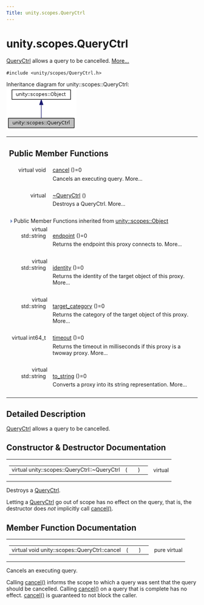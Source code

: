 ```yaml
---
Title: unity.scopes.QueryCtrl
---
```


# unity.scopes.QueryCtrl

<p><a class="el" href="index.html" title="QueryCtrl allows a query to be cancelled. ">QueryCtrl</a> allows a query to be cancelled.  
<a href="#details">More...</a></p>
<p><code>#include &lt;unity/scopes/QueryCtrl.h&gt;</code></p>
Inheritance diagram for unity::scopes::QueryCtrl:
<img src="../../../media/classunity_1_1scopes_1_1_query_ctrl__inherit__graph.png" border="0" alt="Inheritance graph"/>
<table class="memberdecls">
<tr class="heading"><td colspan="2"><h2 class="groupheader">
Public Member Functions</h2></td></tr>
<tr class="memitem:a83e309fba452407f79365ba2645f4e4d"><td class="memItemLeft" align="right" valign="top">virtual void&#160;</td><td class="memItemRight" valign="bottom"><a class="el" href="#a83e309fba452407f79365ba2645f4e4d">cancel</a> ()=0</td></tr>
<tr class="memdesc:a83e309fba452407f79365ba2645f4e4d"><td class="mdescLeft">&#160;</td><td class="mdescRight">Cancels an executing query.  More...<br /></td></tr>
<tr class="separator:a83e309fba452407f79365ba2645f4e4d"><td class="memSeparator" colspan="2">&#160;</td></tr>
<tr class="memitem:a041d668bdde675b264baf6b0c0df716b"><td class="memItemLeft" align="right" valign="top">virtual&#160;</td><td class="memItemRight" valign="bottom"><a class="el" href="#a041d668bdde675b264baf6b0c0df716b">~QueryCtrl</a> ()</td></tr>
<tr class="memdesc:a041d668bdde675b264baf6b0c0df716b"><td class="mdescLeft">&#160;</td><td class="mdescRight">Destroys a QueryCtrl.  More...<br /></td></tr>
<tr class="separator:a041d668bdde675b264baf6b0c0df716b"><td class="memSeparator" colspan="2">&#160;</td></tr>
<tr class="inherit_header pub_methods_classunity_1_1scopes_1_1_object"><td colspan="2" onclick="javascript:toggleInherit('pub_methods_classunity_1_1scopes_1_1_object')"><img src="../../../media/closed.png" alt="-"/>&#160;Public Member Functions inherited from <a class="el" href="unity.scopes.Object.md">unity::scopes::Object</a></td></tr>
<tr class="memitem:ad7618cc9d878c40b389361d4acd473ae inherit pub_methods_classunity_1_1scopes_1_1_object"><td class="memItemLeft" align="right" valign="top">virtual std::string&#160;</td><td class="memItemRight" valign="bottom"><a class="el" href="unity.scopes.Object.md#ad7618cc9d878c40b389361d4acd473ae">endpoint</a> ()=0</td></tr>
<tr class="memdesc:ad7618cc9d878c40b389361d4acd473ae inherit pub_methods_classunity_1_1scopes_1_1_object"><td class="mdescLeft">&#160;</td><td class="mdescRight">Returns the endpoint this proxy connects to.  More...<br /></td></tr>
<tr class="separator:ad7618cc9d878c40b389361d4acd473ae inherit pub_methods_classunity_1_1scopes_1_1_object"><td class="memSeparator" colspan="2">&#160;</td></tr>
<tr class="memitem:a1b55aea886f0a68cb8a578f7ee0b1cfd inherit pub_methods_classunity_1_1scopes_1_1_object"><td class="memItemLeft" align="right" valign="top">virtual std::string&#160;</td><td class="memItemRight" valign="bottom"><a class="el" href="unity.scopes.Object.md#a1b55aea886f0a68cb8a578f7ee0b1cfd">identity</a> ()=0</td></tr>
<tr class="memdesc:a1b55aea886f0a68cb8a578f7ee0b1cfd inherit pub_methods_classunity_1_1scopes_1_1_object"><td class="mdescLeft">&#160;</td><td class="mdescRight">Returns the identity of the target object of this proxy.  More...<br /></td></tr>
<tr class="separator:a1b55aea886f0a68cb8a578f7ee0b1cfd inherit pub_methods_classunity_1_1scopes_1_1_object"><td class="memSeparator" colspan="2">&#160;</td></tr>
<tr class="memitem:a40a997516629df3dacca9742dbddd6cb inherit pub_methods_classunity_1_1scopes_1_1_object"><td class="memItemLeft" align="right" valign="top">virtual std::string&#160;</td><td class="memItemRight" valign="bottom"><a class="el" href="unity.scopes.Object.md#a40a997516629df3dacca9742dbddd6cb">target_category</a> ()=0</td></tr>
<tr class="memdesc:a40a997516629df3dacca9742dbddd6cb inherit pub_methods_classunity_1_1scopes_1_1_object"><td class="mdescLeft">&#160;</td><td class="mdescRight">Returns the category of the target object of this proxy.  More...<br /></td></tr>
<tr class="separator:a40a997516629df3dacca9742dbddd6cb inherit pub_methods_classunity_1_1scopes_1_1_object"><td class="memSeparator" colspan="2">&#160;</td></tr>
<tr class="memitem:a41d9839f1e3cbcd6d8baee0736feccab inherit pub_methods_classunity_1_1scopes_1_1_object"><td class="memItemLeft" align="right" valign="top">virtual int64_t&#160;</td><td class="memItemRight" valign="bottom"><a class="el" href="unity.scopes.Object.md#a41d9839f1e3cbcd6d8baee0736feccab">timeout</a> ()=0</td></tr>
<tr class="memdesc:a41d9839f1e3cbcd6d8baee0736feccab inherit pub_methods_classunity_1_1scopes_1_1_object"><td class="mdescLeft">&#160;</td><td class="mdescRight">Returns the timeout in milliseconds if this proxy is a twoway proxy.  More...<br /></td></tr>
<tr class="separator:a41d9839f1e3cbcd6d8baee0736feccab inherit pub_methods_classunity_1_1scopes_1_1_object"><td class="memSeparator" colspan="2">&#160;</td></tr>
<tr class="memitem:a9ae27e1f30dc755abcd796a1e8a25150 inherit pub_methods_classunity_1_1scopes_1_1_object"><td class="memItemLeft" align="right" valign="top">virtual std::string&#160;</td><td class="memItemRight" valign="bottom"><a class="el" href="unity.scopes.Object.md#a9ae27e1f30dc755abcd796a1e8a25150">to_string</a> ()=0</td></tr>
<tr class="memdesc:a9ae27e1f30dc755abcd796a1e8a25150 inherit pub_methods_classunity_1_1scopes_1_1_object"><td class="mdescLeft">&#160;</td><td class="mdescRight">Converts a proxy into its string representation.  More...<br /></td></tr>
<tr class="separator:a9ae27e1f30dc755abcd796a1e8a25150 inherit pub_methods_classunity_1_1scopes_1_1_object"><td class="memSeparator" colspan="2">&#160;</td></tr>
</table>
<a name="details" id="details"></a><h2 class="groupheader">Detailed Description</h2>
<p><a class="el" href="index.html" title="QueryCtrl allows a query to be cancelled. ">QueryCtrl</a> allows a query to be cancelled. </p>
<h2 class="groupheader">Constructor &amp; Destructor Documentation</h2>
<table class="mlabels">
<tr>
<td class="mlabels-left">
<table class="memname">
<tr>
<td class="memname">virtual unity::scopes::QueryCtrl::~QueryCtrl </td>
<td>(</td>
<td class="paramname"></td><td>)</td>
<td></td>
</tr>
</table>
</td>
<td class="mlabels-right">
<span class="mlabels"><span class="mlabel">virtual</span></span>  </td>
</tr>
</table>
<p>Destroys a <a class="el" href="index.html" title="QueryCtrl allows a query to be cancelled. ">QueryCtrl</a>. </p>
<p>Letting a <a class="el" href="index.html" title="QueryCtrl allows a query to be cancelled. ">QueryCtrl</a> go out of scope has no effect on the query, that is, the destructor does <em>not</em> implicitly call <a class="el" href="#a83e309fba452407f79365ba2645f4e4d" title="Cancels an executing query. ">cancel()</a>. </p>
<h2 class="groupheader">Member Function Documentation</h2>
<table class="mlabels">
<tr>
<td class="mlabels-left">
<table class="memname">
<tr>
<td class="memname">virtual void unity::scopes::QueryCtrl::cancel </td>
<td>(</td>
<td class="paramname"></td><td>)</td>
<td></td>
</tr>
</table>
</td>
<td class="mlabels-right">
<span class="mlabels"><span class="mlabel">pure virtual</span></span>  </td>
</tr>
</table>
<p>Cancels an executing query. </p>
<p>Calling <a class="el" href="#a83e309fba452407f79365ba2645f4e4d" title="Cancels an executing query. ">cancel()</a> informs the scope to which a query was sent that the query should be cancelled. Calling <a class="el" href="#a83e309fba452407f79365ba2645f4e4d" title="Cancels an executing query. ">cancel()</a> on a query that is complete has no effect. <a class="el" href="#a83e309fba452407f79365ba2645f4e4d" title="Cancels an executing query. ">cancel()</a> is guaranteed to not block the caller. </p>
